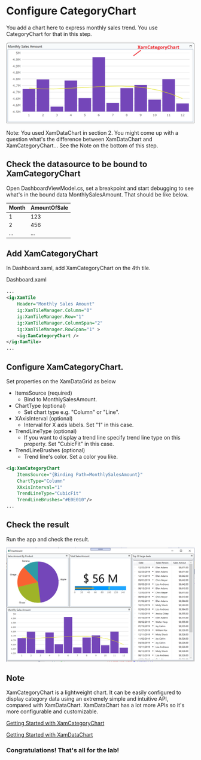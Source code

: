 # Configure CategoryChart

You add a chart here to express monthly sales trend. You use CategoryChart for that in this step.

![](../assets/03-06-00.png)

Note: You used XamDataChart in section 2. You might come up with a question what's the difference between XamDataChart and XamCategoryChart... See the Note on the bottom of this step.


## Check the datasource to be bound to XamCategoryChart

Open DashboardViewModel.cs, set a breakpoint and start debugging to see what's in the bound data MonthlySalesAmount. That should be like below.

| Month | AmountOfSale |
----|---- 
| 1 | 123 |
| 2 | 456 |
| ... | ... |

## Add XamCategoryChart

In Dashboard.xaml, add XamCategoryChart on the 4th tile.

Dashboard.xaml

```xml
...
<ig:XamTile
    Header="Monthly Sales Amount"
    ig:XamTileManager.Column="0"
    ig:XamTileManager.Row="1" 
    ig:XamTileManager.ColumnSpan="2"
    ig:XamTileManager.RowSpan="1" >
    <ig:XamCategoryChart />
</ig:XamTile>
...
```

## Configure XamCategoryChart.

Set properties on the XamDataGrid as below

- ItemsSource (required)
    - Bind to MonthlySalesAmount.
- ChartType (optional)
    - Set chart type e.g. "Column" or "Line".
- XAxisInterval (optional)
    - Interval for X axis labels. Set "1" in this case.
- TrendLineType (optional)
    - If you want to display a trend line specify trend line type on this property. Set "CubicFit" in this case.
- TrendLineBrushes (optional)
    - Trend line's color. Set a color you like.

```xml
<ig:XamCategoryChart 
    ItemsSource="{Binding Path=MonthlySalesAmount}" 
    ChartType="Column" 
    XAxisInterval="1"
    TrendLineType="CubicFit" 
    TrendLineBrushes="#E0E010"/>
...
```

## Check the result

Run the app and check the result.

![](../assets/03-06-01.png)

## Note

XamCategoryChart is a lightweight chart. It can be easily configured to display category data using an extremely simple and intuitive API, compared with XamDataChart. XamDataChart has a lot more APIs so it's more configurable and  customizable.

[Getting Started with XamCategoryChart](https://www.infragistics.com/help/wpf/categorychart-walkthrough)

[Getting Started with XamDataChart](https://www.infragistics.com/help/wpf/datachart-getting-started-with-datachart)




### Congratulations! That's all for the lab!